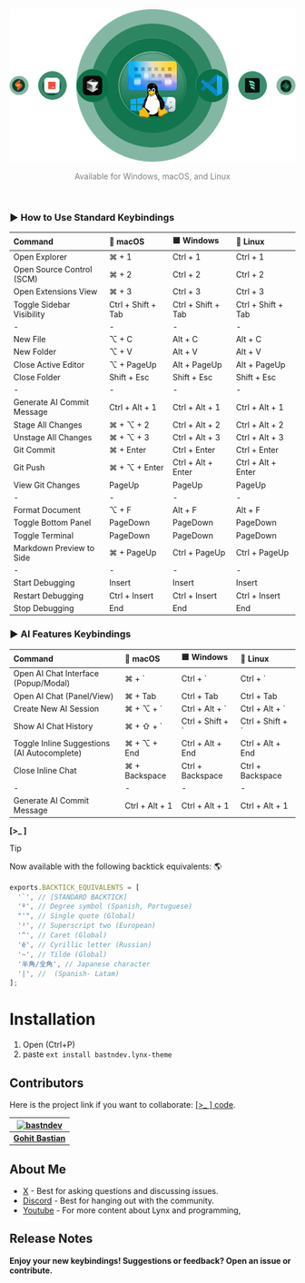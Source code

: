 ![Use Extension](images/tec.png)

<p align="center"><span style="color:gray;">Available for Windows, macOS, and Linux</span></p>
</br>

### ► How to Use Standard Keybindings

| Command                    | 🍎 macOS           | 🟦 Windows         | 🐧 Linux           |
| :------------------------- | :----------------- | :----------------- | :----------------- |
| Open Explorer              | ⌘ + 1              | Ctrl + 1           | Ctrl + 1           |
| Open Source Control (SCM)  | ⌘ + 2              | Ctrl + 2           | Ctrl + 2           |
| Open Extensions View       | ⌘ + 3              | Ctrl + 3           | Ctrl + 3           |
| Toggle Sidebar Visibility  | Ctrl + Shift + Tab | Ctrl + Shift + Tab | Ctrl + Shift + Tab |
| -                          | -                  | -                  | -                  |
| New File                   | ⌥ + C              | Alt + C            | Alt + C            |
| New Folder                 | ⌥ + V              | Alt + V            | Alt + V            |
| Close Active Editor        | ⌥ + PageUp         | Alt + PageUp       | Alt + PageUp       |
| Close Folder               | Shift + Esc        | Shift + Esc        | Shift + Esc        |
| -                          | -                  | -                  | -                  |
| Generate AI Commit Message | Ctrl + Alt + 1     | Ctrl + Alt + 1     | Ctrl + Alt + 1     |
| Stage All Changes          | ⌘ + ⌥ + 2          | Ctrl + Alt + 2     | Ctrl + Alt + 2     |
| Unstage All Changes        | ⌘ + ⌥ + 3          | Ctrl + Alt + 3     | Ctrl + Alt + 3     |
| Git Commit                 | ⌘ + Enter          | Ctrl + Enter       | Ctrl + Enter       |
| Git Push                   | ⌘ + ⌥ + Enter      | Ctrl + Alt + Enter | Ctrl + Alt + Enter |
| View Git Changes           | PageUp             | PageUp             | PageUp             |
| -                          | -                  | -                  | -                  |
| Format Document            | ⌥ + F              | Alt + F            | Alt + F            |
| Toggle Bottom Panel        | PageDown           | PageDown           | PageDown           |
| Toggle Terminal            | PageDown           | PageDown           | PageDown           |
| Markdown Preview to Side   | ⌘ + PageUp         | Ctrl + PageUp      | Ctrl + PageUp      |
| -                          | -                  | -                  | -                  |
| Start Debugging            | Insert             | Insert             | Insert             |
| Restart Debugging          | Ctrl + Insert      | Ctrl + Insert      | Ctrl + Insert      |
| Stop Debugging             | End                | End                | End                |

### ► AI Features Keybindings

| Command                                     | 🍎 macOS       | 🟦 Windows       | 🐧 Linux         |
| :------------------------------------------ | :------------- | :--------------- | :--------------- |
| Open AI Chat Interface (Popup/Modal)        | ⌘ + `          | Ctrl + `         | Ctrl + `         |
| Open AI Chat (Panel/View)                   | ⌘ + Tab        | Ctrl + Tab       | Ctrl + Tab       |
| Create New AI Session                       | ⌘ + ⌥ + `      | Ctrl + Alt + `   | Ctrl + Alt + `   |
| Show AI Chat History                        | ⌘ + ⇧ + `      | Ctrl + Shift + ` | Ctrl + Shift + ` |
| Toggle Inline Suggestions (AI Autocomplete) | ⌘ + ⌥ + End    | Ctrl + Alt + End | Ctrl + Alt + End |
| Close Inline Chat                           | ⌘ + Backspace  | Ctrl + Backspace | Ctrl + Backspace |
| -                                           | -              | -                | -                |
| Generate AI Commit Message                  | Ctrl + Alt + 1 | Ctrl + Alt + 1   | Ctrl + Alt + 1   |

**[>_ ]**

> [!TIP]
> Now available with the following backtick equivalents: 🌎
>
> ```javascript
> exports.BACKTICK_EQUIVALENTS = [
>   '`', // [STANDARD BACKTICK]
>   'º', // Degree symbol (Spanish, Portuguese)
>   "'", // Single quote (Global)
>   '²', // Superscript two (European)
>   '^', // Caret (Global)
>   'ё', // Cyrillic letter (Russian)
>   '~', // Tilde (Global)
>   '半角/全角', // Japanese character
>   '|', //  (Spanish- Latam)
> ];
> ```

# Installation

1. Open (Ctrl+P)
2. paste `ext install bastndev.lynx-theme`

## Contributors

Here is the project link if you want to collaborate: [[>\_ ] code](https://github.com/bastndev/Lynx-keymap).

| [![bastndev](https://github.com/bastndev.png?size=100)](https://github.com/bastndev) |
| :----------------------------------------------------------------------------------: |
|                   **[Gohit Bastian](https://github.com/bastndev)**                   |

## About Me

- [X](https://twitter.com/bastndev) - Best for asking questions and discussing issues.
- [Discord](https://discord.com/invite/bgzvzP6aZH) - Best for hanging out with the community.
- [Youtube](https://www.youtube.com/@bastndev) - For more content about Lynx and programming,

## Release Notes

**Enjoy your new keybindings! Suggestions or feedback? Open an issue or contribute.**
